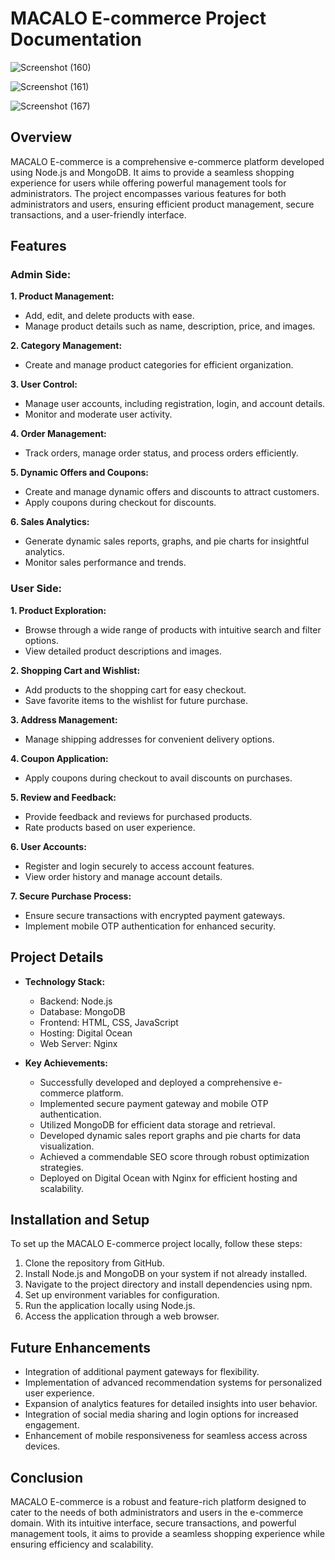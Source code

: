 # MACALO E-commerce Project Documentation

![Screenshot (160)](https://github.com/user-attachments/assets/a8692571-9bb3-4b64-8c69-23521dd9b5dc)

![Screenshot (161)](https://github.com/user-attachments/assets/23b5ccd9-3cec-40d1-a70b-a79c836cba10)

![Screenshot (167)](https://github.com/user-attachments/assets/4fa59bff-b17b-494f-a2bc-97a9981c5b6c)


## Overview

MACALO E-commerce is a comprehensive e-commerce platform developed using Node.js and MongoDB. It aims to provide a seamless shopping experience for users while offering powerful management tools for administrators. The project encompasses various features for both administrators and users, ensuring efficient product management, secure transactions, and a user-friendly interface.

## Features

### Admin Side:

**1. Product Management:**
   - Add, edit, and delete products with ease.
   - Manage product details such as name, description, price, and images.

**2. Category Management:**
   - Create and manage product categories for efficient organization.

**3. User Control:**
   - Manage user accounts, including registration, login, and account details.
   - Monitor and moderate user activity.

**4. Order Management:**
   - Track orders, manage order status, and process orders efficiently.

**5. Dynamic Offers and Coupons:**
   - Create and manage dynamic offers and discounts to attract customers.
   - Apply coupons during checkout for discounts.

**6. Sales Analytics:**
   - Generate dynamic sales reports, graphs, and pie charts for insightful analytics.
   - Monitor sales performance and trends.

### User Side:

**1. Product Exploration:**
   - Browse through a wide range of products with intuitive search and filter options.
   - View detailed product descriptions and images.

**2. Shopping Cart and Wishlist:**
   - Add products to the shopping cart for easy checkout.
   - Save favorite items to the wishlist for future purchase.

**3. Address Management:**
   - Manage shipping addresses for convenient delivery options.

**4. Coupon Application:**
   - Apply coupons during checkout to avail discounts on purchases.

**5. Review and Feedback:**
   - Provide feedback and reviews for purchased products.
   - Rate products based on user experience.

**6. User Accounts:**
   - Register and login securely to access account features.
   - View order history and manage account details.

**7. Secure Purchase Process:**
   - Ensure secure transactions with encrypted payment gateways.
   - Implement mobile OTP authentication for enhanced security.

## Project Details

- **Technology Stack:**
  - Backend: Node.js
  - Database: MongoDB
  - Frontend: HTML, CSS, JavaScript
  - Hosting: Digital Ocean
  - Web Server: Nginx

- **Key Achievements:**
  - Successfully developed and deployed a comprehensive e-commerce platform.
  - Implemented secure payment gateway and mobile OTP authentication.
  - Utilized MongoDB for efficient data storage and retrieval.
  - Developed dynamic sales report graphs and pie charts for data visualization.
  - Achieved a commendable SEO score through robust optimization strategies.
  - Deployed on Digital Ocean with Nginx for efficient hosting and scalability.

## Installation and Setup

To set up the MACALO E-commerce project locally, follow these steps:

1. Clone the repository from GitHub.
2. Install Node.js and MongoDB on your system if not already installed.
3. Navigate to the project directory and install dependencies using npm.
4. Set up environment variables for configuration.
5. Run the application locally using Node.js.
6. Access the application through a web browser.

## Future Enhancements

- Integration of additional payment gateways for flexibility.
- Implementation of advanced recommendation systems for personalized user experience.
- Expansion of analytics features for detailed insights into user behavior.
- Integration of social media sharing and login options for increased engagement.
- Enhancement of mobile responsiveness for seamless access across devices.

## Conclusion

MACALO E-commerce is a robust and feature-rich platform designed to cater to the needs of both administrators and users in the e-commerce domain. With its intuitive interface, secure transactions, and powerful management tools, it aims to provide a seamless shopping experience while ensuring efficiency and scalability.







